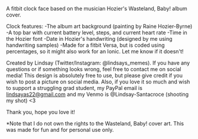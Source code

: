 A fitbit clock face based on the musician Hozier's Wasteland, Baby! album cover. 

Clock features:
  -The album art background (painting by Raine Hozier-Byrne)
  -A top bar with current battery level, steps, and current heart rate
  -Time in the Hozier font
  -Date in Hozier's handwriting (designed by me using handwriting samples)
  -Made for a fitbit Versa, but is coded using percentages, so it might also work for an Ionic. Let me know if it doesn't!
  
Created by Lindsay (Twitter/Instagram: @lindsays_memes). If you have any questions or if something looks wrong, feel free to contact me on social media! This design is absolutely free to use, but please give credit if you wish to post a picture on social media. Also, if you love it so much and wish to support a struggling grad student, my PayPal email is lindsayas22@gmail.com and my Venmo is @Lindsay-Santacroce (shooting my shot) <3

Thank you, hope you love it!

*Note that I do not own the rights to the Wasteland, Baby! cover art. This was made for fun and for personal use only.